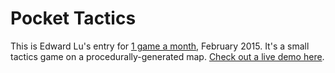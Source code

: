 
Pocket Tactics
===========

This is Edward Lu's entry for [1 game a month](http://www.onegameamonth.com/), February 2015. It's a small tactics game on a procedurally-generated map. [Check out a live demo here](http://straypixels.net/1gam/feb/public/index.html).
